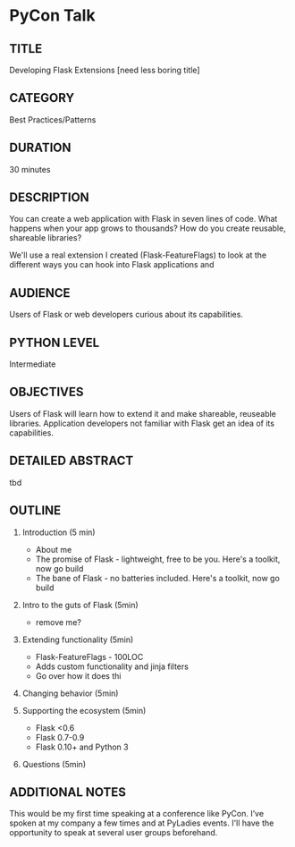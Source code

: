 PyCon Talk 
==========

TITLE
------
Developing Flask Extensions [need less boring title]

CATEGORY
---------

Best Practices/Patterns

DURATION
--------

30 minutes

DESCRIPTION
-----------

You can create a web application with Flask in seven lines of code. What happens when your app grows to thousands? How do you create reusable, shareable libraries?

We'll use a real extension I created (Flask-FeatureFlags) to look at the different ways you can hook into Flask applications and 


AUDIENCE
--------
Users of Flask or web developers curious about its capabilities. 

PYTHON LEVEL
------------

Intermediate

OBJECTIVES
----------

Users of Flask will learn how to extend it and make shareable, reuseable libraries. Application developers not familiar with Flask get an idea of its capabilities.

DETAILED ABSTRACT
-----------------

tbd

OUTLINE
-------

1. Introduction (5 min)
	* About me
 	* The promise of Flask - lightweight, free to be you.  Here's a toolkit, now go build
 	* The bane of Flask - no batteries included. Here's a toolkit, now go build

2. Intro to the guts of Flask (5min)
	* remove me?
	
3. Extending functionality (5min) 
	* Flask-FeatureFlags - 100LOC 
	* Adds custom functionality and jinja filters 
	* Go over how it does thi

4. Changing behavior (5min)

5. Supporting the ecosystem (5min)
	* Flask <0.6
	* Flask 0.7-0.9
	* Flask 0.10+ and Python 3

6. Questions (5min)

ADDITIONAL NOTES
-----------------

This would be my first time speaking at a conference like PyCon. I’ve spoken at my company a few times and at PyLadies events. I'll have the opportunity to speak at several user groups beforehand.


